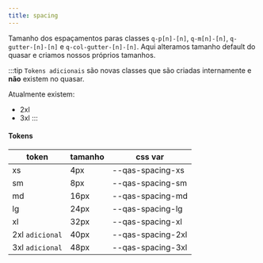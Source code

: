```yaml
---
title: spacing
---
```


Tamanho dos espaçamentos paras classes `q-p[n]-[n]`, `q-m[n]-[n]`, `q-gutter-[n]-[n]` e `q-col-gutter-[n]-[n]`.
Aqui alteramos tamanho default do quasar e criamos nossos próprios tamanhos.

:::tip
`Tokens adicionais` são novas classes que são criadas internamente e **não** existem no quasar.

Atualmente existem:
- 2xl
- 3xl
:::

#### Tokens
| token | tamanho | css var
| ------------ | ------------ | ------------ |
| xs | 4px | --qas-spacing-xs |
| sm | 8px | --qas-spacing-sm |
| md | 16px | --qas-spacing-md |
| lg | 24px | --qas-spacing-lg |
| xl | 32px | --qas-spacing-xl |
| 2xl `adicional` | 40px | --qas-spacing-2xl |
| 3xl `adicional` | 48px | --qas-spacing-3xl |
